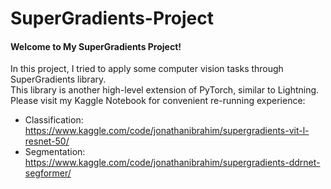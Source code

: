 # SuperGradients-Project
#### Welcome to My SuperGradients Project! <br>
In this project, I tried to apply some computer vision tasks through SuperGradients library.<br>
This library is another high-level extension of PyTorch, similar to Lightning. <br>
Please visit my Kaggle Notebook for convenient re-running experience:<br>
- Classification:
https://www.kaggle.com/code/jonathanibrahim/supergradients-vit-l-resnet-50/
- Segmentation: https://www.kaggle.com/code/jonathanibrahim/supergradients-ddrnet-segformer/
